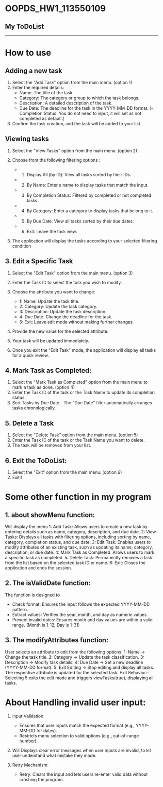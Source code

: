 # OOPDS_HW1_113550109
## My ToDoList
----------------------
# How to use
## Adding a new task
1. Select the "Add Task" option from the main menu. (option 1)
2. Enter the required details:
   - Name: The title of the task.
   - Category: The category or group to which the task belongs.
   - Description: A detailed description of the task.
   - Due Date: The deadline for the task in the YYYY-MM-DD format.
  (- Completion Status: You do not need to input, it will set as not completed as default.)
3. Confirm the task creation, and the task will be added to your list.

## Viewing tasks
1. Select the "View Tasks" option from the main menu. (option 2)
2. Choose from the following filtering options :
   - 1. Display All (by ID): View all tasks sorted by their IDs.
   - 2. By Name: Enter a name to display tasks that match the input.
   - 3. By Completion Status: Filtered by completed or not completed tasks.
   - 4. By Category: Enter a category to display tasks that belong to it.
   - 5. By Due Date: View all tasks sorted by their due dates.
   - 6. Exit: Leave the task view.

3. The application will display the tasks according to your selected filtering condition

## 3. Edit a Specific Task
1. Select the "Edit Task" option from the main menu. (option 3)
2. Enter the Task ID to select the task you wish to modify.
3. Choose the attribute you want to change:
   - 1: Name: Update the task title.
   - 2: Category: Update the task category.
   - 3: Description: Update the task description.
   - 4: Due Date: Change the deadline for the task.
   - 5: Exit: Leave edit mode without making further changes.

4. Provide the new value for the selected attribute.
5. Your task will be updated immediately.
6. Once you exit the "Edit Task" mode, the application will display all tasks for a quick review.

## 4. Mark Task as Completed:
1. Select the "Mark Task as Completed" option from the main menu to mark a task as done. (option 4)
2. Enter the Task ID of the task or the Task Name to update its completion status.
3. Sort Tasks by Due Date:- The "Due Date" filter automatically arranges tasks chronologically.

## 5. Delete a Task
1. Select the "Delete Task" option from the main menu. (option 5)
2. Enter the Task ID of the task or the Task Name you want to delete.
3. The task will be removed from your list.

## 6. Exit the ToDoList:
1. Select the "Exit" option from the main menu. (option 6)
2. Exit!!

# Some other function in my program 
## 1. about showMenu function:
Will display the menu
     1: Add Task: Allows users to create a new task by entering details such as name, category, description, and due date.
     2: View Tasks: Displays all tasks with filtering options, including sorting by name, category, completion status, and due date.
     3: Edit Task: Enables users to modify attributes of an existing task, such as updating its name, category, description, or due date.
     4: Mark Task as Completed: Allows users to mark a specific task as completed.
     5: Delete Task: Permanently removes a task from the list based on the selected task ID or name.
     6: Exit: Closes the application and ends the session.

## 2. The isValidDate function:
The function is designed to
   - Check format: Ensures the input follows the expected YYYY-MM-DD pattern.
   - Extract values: Verifies the year, month, and day as numeric values.
   - Prevent invalid dates: Ensures month and day values are within a valid range. (Month is 1-12, Day is 1-31) 

## 3. The modifyAttributes function: 
User selects an attribute to edit from the following options:
     1: Name → Change the task title.
     2: Category → Update the task classification.
     3: Description → Modify task details.
     4: Due Date → Set a new deadline (YYYY-MM-DD format).
     5: Exit Editing → Stop editing and display all tasks.
The respective attribute is updated for the selected task.
Exit Behavior:- Selecting 5 exits the edit mode and triggers viewTasks(true), displaying all tasks.

# About Handling invalid user input:
1. Input Validation:
   - Ensures that user inputs match the expected format (e.g., YYYY-MM-DD for dates).
   - Restricts menu selection to valid options (e.g., out-of-range number).

2. Will Displays clear error messages when user inputs are invalid, to let user understand what mistake they made.

3. Retry Mechanism:
   - Retry: Clears the input and lets users re-enter valid data without crashing the program.
























